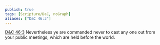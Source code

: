 ```yaml
---
publish: true
tags: [Scripture/DaC, noGraph]
aliases: ["D&C 46:3"]
---
```

[D&C 46:3](https://churchofjesuschrist.org/study/scriptures/dc-testament/dc/46?lang=eng&id=p3#p3) Nevertheless ye are commanded never to cast any one out from your public meetings, which are held before the world.
